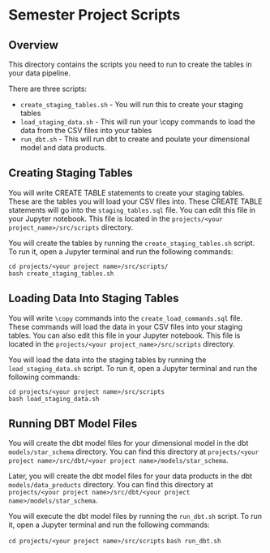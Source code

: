 # Semester Project Scripts

## Overview
This directory contains the scripts you need to run to create the tables in your data pipeline.

There are three scripts:
* `create_staging_tables.sh` - You will run this to create your staging tables
* `load_staging_data.sh` - This will run your \copy commands to load the data from the CSV files into your tables
* `run_dbt.sh` - This will run dbt to create and poulate your dimensional model and data products.

## Creating Staging Tables

You will write CREATE TABLE statements to create your staging tables. These are the tables you will
load your CSV files into. These CREATE TABLE statements will go into the `staging_tables.sql` file.
You can edit this file in your Jupyter notebook. This file is located in the `projects/<your project_name>/src/scripts` directory.

You will create the tables by running the `create_staging_tables.sh` script. To run it, open a 
Jupyter terminal and run the following commands:

`cd projects/<your project name>/src/scripts/`  
`bash create_staging_tables.sh`

## Loading Data Into Staging Tables

You will write `\copy` commands into the `create_load_commands.sql` file. These commands will load
the data in your CSV files into your staging tables. You can also edit this file in your 
Jupyter notebook. This file is located in the `projects/<your project_name>/src/scripts` directory.

You will load the data into the staging tables by running the `load_staging_data.sh` script. To run
it, open a Jupyter terminal and run the following commands:

`cd projects/<your project name>/src/scripts`  
`bash load_staging_data.sh`

## Running DBT Model Files

You will create the dbt model files for your dimensional model in the dbt `models/star_schema`
directory. You can find this directory at `projects/<your project name>/src/dbt/<your project name>/models/star_schema`.
 
Later, you will create the dbt model files for your data products in the dbt `models/data_products`
directory. You can find this directory at `projects/<your project name>/src/dbt/<your project name>/models/star_schema`.

You will execute the dbt model files by running the `run_dbt.sh` script. To run it, open a Jupyter
terminal and run the following commands:

`cd projects/<your project name>/src/scripts`
`bash run_dbt.sh`






